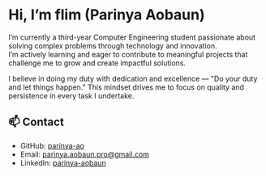 # Hi, I’m flim (Parinya Aobaun)

I’m currently a third-year Computer Engineering student passionate about solving complex problems through technology and innovation.  
I’m actively learning and eager to contribute to meaningful projects that challenge me to grow and create impactful solutions.

I believe in doing my duty with dedication and excellence — "Do your duty and let things happen." This mindset drives me to focus on quality and persistence in every task I undertake.

## 📫 Contact
- GitHub: [parinya-ao](https://github.com/parinya-ao)
- Email: parinya.aobaun.pro@gmail.com
- LinkedIn: [parinya-aobaun](https://th.linkedin.com/in/parinya-aobaun)
